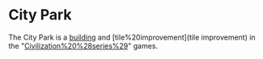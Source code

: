 # City Park

The City Park is a [building](building) and [tile%20improvement](tile improvement) in the "[Civilization%20%28series%29](Civilization)" games.